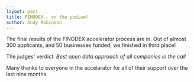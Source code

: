```yaml
---
layout: post
title: FINODEX - on the podium!
author: Andy Robinson
---
```


The final results of the FINODEX accelerator process are in.  Out of almost 300 applicants, and 50 businesses funded, we finished in third place!  

The judges' verdict:  <em>Best open data approach of all companies in the call</em>

Many thanks to everyone in the accelarator for all of their support over the last nine months.


